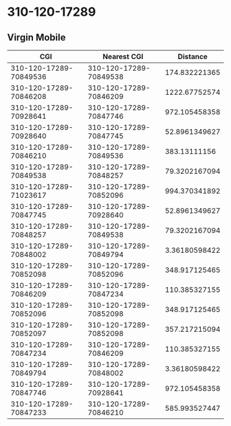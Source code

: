 # 310-120-17289
## Virgin Mobile


| CGI | Nearest CGI | Distance |
|-----|-------------|----------|
| 310-120-17289-70849536 | 310-120-17289-70849538 | 174.832221365 |
| 310-120-17289-70846208 | 310-120-17289-70846209 | 1222.67752574 |
| 310-120-17289-70928641 | 310-120-17289-70847746 | 972.105458358 |
| 310-120-17289-70928640 | 310-120-17289-70847745 | 52.8961349627 |
| 310-120-17289-70846210 | 310-120-17289-70849536 | 383.13111156 |
| 310-120-17289-70849538 | 310-120-17289-70848257 | 79.3202167094 |
| 310-120-17289-71023617 | 310-120-17289-70852096 | 994.370341892 |
| 310-120-17289-70847745 | 310-120-17289-70928640 | 52.8961349627 |
| 310-120-17289-70848257 | 310-120-17289-70849538 | 79.3202167094 |
| 310-120-17289-70848002 | 310-120-17289-70849794 | 3.36180598422 |
| 310-120-17289-70852098 | 310-120-17289-70852096 | 348.917125465 |
| 310-120-17289-70846209 | 310-120-17289-70847234 | 110.385327155 |
| 310-120-17289-70852096 | 310-120-17289-70852098 | 348.917125465 |
| 310-120-17289-70852097 | 310-120-17289-70852098 | 357.217215094 |
| 310-120-17289-70847234 | 310-120-17289-70846209 | 110.385327155 |
| 310-120-17289-70849794 | 310-120-17289-70848002 | 3.36180598422 |
| 310-120-17289-70847746 | 310-120-17289-70928641 | 972.105458358 |
| 310-120-17289-70847233 | 310-120-17289-70846210 | 585.993527447 |
